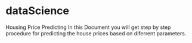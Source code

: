 # dataScience
Housing Price Predicting
In this Document you will get step by step procedure for predicting the house prices based on diferrent parameters.

